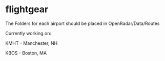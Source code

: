 # flightgear


The Folders for each airport should be placed in OpenRadar/Data/Routes



Currently working on:

KMHT - Manchester, NH

KBOS - Boston, MA

